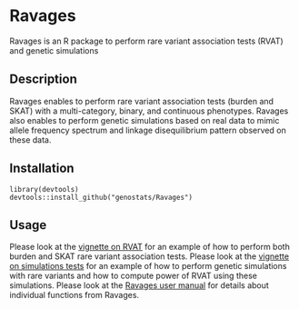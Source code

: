 # Ravages
Ravages is an R package to perform rare variant association tests (RVAT) and genetic simulations

## Description
Ravages enables to perform rare variant association tests (burden and SKAT) with a multi-category, binary, and continuous phenotypes.
Ravages also enables to perform genetic simulations based on real data to mimic allele frequency spectrum and linkage disequilibrium pattern observed on these data.

## Installation
```
library(devtools)
devtools::install_github("genostats/Ravages")
```

## Usage
Please look at the <a href="doc/Ravages_vignette.pdf">vignette on RVAT</a> for an example of how to perform both burden and SKAT rare variant association tests.
Please look at the <a href="doc/Ravages_Simulations_vignette.pdf">vignette on simulations tests</a> for an example of how to perform genetic simulations with rare variants and how to compute power of RVAT using these simulations.
Please look at the <a href="doc/Ravages.pdf">Ravages user manual</a> for details about individual functions from Ravages. 

